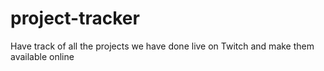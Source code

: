 # project-tracker
Have track of all the projects we have done live on  Twitch and make them available online
